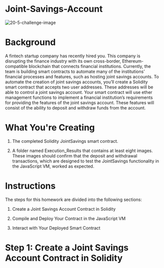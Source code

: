 # Joint-Savings-Account

![20-5-challenge-image](https://github.com/shahp630/Joint-Savings-Account/assets/133065460/aaa0dec5-5c78-4bbd-9ee5-68157849fb68)

# Background
A fintech startup company has recently hired you. This company is disrupting the finance industry with its own cross-border, Ethereum-compatible blockchain that connects financial institutions. Currently, the team is building smart contracts to automate many of the institutions’ financial processes and features, such as hosting joint savings accounts.
To automate the creation of joint savings accounts, you’ll create a Solidity smart contract that accepts two user addresses. These addresses will be able to control a joint savings account. Your smart contract will use ether management functions to implement a financial institution’s requirements for providing the features of the joint savings account. These features will consist of the ability to deposit and withdraw funds from the account.

# What You're Creating

1) The completed Solidity JointSavings smart contract.


2) A folder named Execution_Results that contains at least eight images. These images should confirm that the deposit and withdrawal transactions, which are designed to test the JointSavings functionality in the JavaScript VM, worked as expected.



# Instructions

The steps for this homework are divided into the following sections:

1) Create a Joint Savings Account Contract in Solidity

2) Compile and Deploy Your Contract in the JavaScript VM

3) Interact with Your Deployed Smart Contract


# Step 1: Create a Joint Savings Account Contract in Solidity



